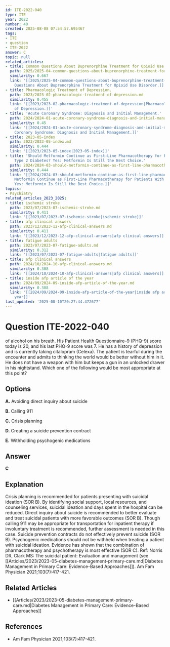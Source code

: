 ```yaml
---
id: ITE-2022-040
type: ITE
year: 2022
number: 40
created: 2025-08-08 07:54:57.695467
tags:
- ITE
- question
- ITE-2022
answer: C
topic: null
related_articles:
- title: Common Questions About Buprenorphine Treatment for Opioid Use Disorder.
  path: 2025/2025-04-common-questions-about-buprenorphine-treatment-for-opioid-us.md
  similarity: 0.667
  link: '[[2025/2025-04-common-questions-about-buprenorphine-treatment-for-opioid-us|Common
    Questions About Buprenorphine Treatment for Opioid Use Disorder.]]'
- title: Pharmacologic Treatment of Depression.
  path: 2023/2023-02-pharmacologic-treatment-of-depression.md
  similarity: 0.455
  link: '[[2023/2023-02-pharmacologic-treatment-of-depression|Pharmacologic Treatment
    of Depression.]]'
- title: 'Acute Coronary Syndrome: Diagnosis and Initial Management.'
  path: 2024/2024-01-acute-coronary-syndrome-diagnosis-and-initial-management.md
  similarity: 0.45
  link: '[[2024/2024-01-acute-coronary-syndrome-diagnosis-and-initial-management|Acute
    Coronary Syndrome: Diagnosis and Initial Management.]]'
- title: 2023-05-index
  path: 2023/2023-05-index.md
  similarity: 0.444
  link: '[[2023/2023-05-index|2023-05-index]]'
- title: 'Should Metformin Continue as First-Line Pharmacotherapy for Patients With
    Type 2 Diabetes? Yes: Metformin Is Still the Best Choice.'
  path: 2024/2024-03-should-metformin-continue-as-first-line-pharmacotherapy-for.md
  similarity: 0.444
  link: '[[2024/2024-03-should-metformin-continue-as-first-line-pharmacotherapy-for|Should
    Metformin Continue as First-Line Pharmacotherapy for Patients With Type 2 Diabetes?
    Yes: Metformin Is Still the Best Choice.]]'
topics:
- Psychiatry
related_articles_2023_2025:
- title: ischemic stroke
  path: 2023/07/2023-07-ischemic-stroke.md
  similarity: 0.411
  link: '[[2023/07/2023-07-ischemic-stroke|ischemic stroke]]'
- title: afp clinical answers
  path: 2023/12/2023-12-afp-clinical-answers.md
  similarity: 0.411
  link: '[[2023/12/2023-12-afp-clinical-answers|afp clinical answers]]'
- title: fatigue adults
  path: 2023/07/2023-07-fatigue-adults.md
  similarity: 0.312
  link: '[[2023/07/2023-07-fatigue-adults|fatigue adults]]'
- title: afp clinical answers
  path: 2024/10/2024-10-afp-clinical-answers.md
  similarity: 0.308
  link: '[[2024/10/2024-10-afp-clinical-answers|afp clinical answers]]'
- title: inside afp article of the year
  path: 2024/09/2024-09-inside-afp-article-of-the-year.md
  similarity: 0.308
  link: '[[2024/09/2024-09-inside-afp-article-of-the-year|inside afp article of the
    year]]'
last_updated: '2025-08-10T20:27:44.472677'
---
```


# Question ITE-2022-040

of alcohol on his breath. His Patient Health Questionnaire–9 (PHQ-9) score today is 20, and his last PHQ-9 score was 7. He has a history of depression and is currently taking citalopram (Celexa). The patient is tearful during the encounter and admits to thinking the world would be better without him in it. He does not have a weapon with him but keeps a gun in an unlocked drawer in his nightstand. Which one of the following would be most appropriate at this point?

## Options

**A.** Avoiding direct inquiry about suicide

**B.** Calling 911

**C.** Crisis planning

**D.** Creating a suicide prevention contract

**E.** Withholding psychogenic medications

## Answer

**C**

## Explanation

Crisis planning is recommended for patients presenting with suicidal ideation (SOR B). By identifying
social support, local resources, and counseling services, suicidal ideation and days spent in the hospital
can be reduced. Direct inquiry about suicide is recommended to better evaluate and treat suicidal patients
with more favorable outcomes (SOR B). Though calling 911 may be appropriate for transportation for
inpatient therapy if involuntary treatment is recommended, further assessment is needed in this case.
Suicide prevention contracts do not effectively prevent suicide (SOR B). Psychogenic medications should
not be withheld when treating a patient with suicidal ideation. Evidence has shown that the combination
of pharmacotherapy and psychotherapy is most effective (SOR C).
Ref: Norris DR, Clark MS: The suicidal patient: Evaluation and management (see [[Articles/2023/2023-05-diabetes-management-primary-care.md|Diabetes Management in Primary Care: Evidence-Based Approaches]]). Am Fam Physician  2021;103(7):417-421.



## Related Articles

- [[Articles/2023/2023-05-diabetes-management-primary-care.md|Diabetes Management in Primary Care: Evidence-Based Approaches]]

## References

- Am Fam Physician  2021;103(7):417-421.
